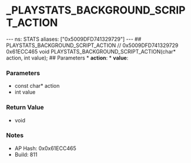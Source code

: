 # _PLAYSTATS_BACKGROUND_SCRIPT_ACTION

--- ns: STATS aliases: ["0x5009DFD741329729"] --- ## PLAYSTATS_BACKGROUND_SCRIPT_ACTION  // 0x5009DFD741329729 0x61ECC465 void PLAYSTATS_BACKGROUND_SCRIPT_ACTION(char* action, int value);   ## Parameters * **action**: * **value**:

### Parameters
* const char* action
* int value

### Return Value
* void

### Notes
* AP Hash: 0x0x61ECC465
* Build: 811

